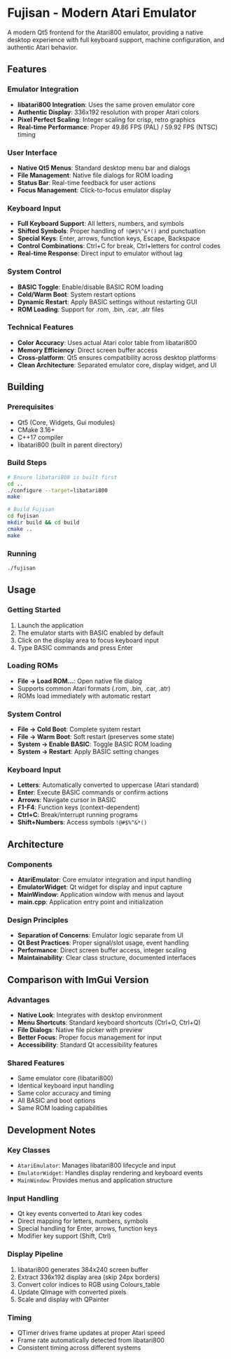# Fujisan - Modern Atari Emulator

A modern Qt5 frontend for the Atari800 emulator, providing a native desktop experience with full keyboard support, machine configuration, and authentic Atari behavior.

## Features

### Emulator Integration
- **libatari800 Integration**: Uses the same proven emulator core
- **Authentic Display**: 336x192 resolution with proper Atari colors
- **Pixel Perfect Scaling**: Integer scaling for crisp, retro graphics
- **Real-time Performance**: Proper 49.86 FPS (PAL) / 59.92 FPS (NTSC) timing

### User Interface
- **Native Qt5 Menus**: Standard desktop menu bar and dialogs
- **File Management**: Native file dialogs for ROM loading
- **Status Bar**: Real-time feedback for user actions
- **Focus Management**: Click-to-focus emulator display

### Keyboard Input
- **Full Keyboard Support**: All letters, numbers, and symbols
- **Shifted Symbols**: Proper handling of `!@#$%^&*()` and punctuation
- **Special Keys**: Enter, arrows, function keys, Escape, Backspace
- **Control Combinations**: Ctrl+C for break, Ctrl+letters for control codes
- **Real-time Response**: Direct input to emulator without lag

### System Control
- **BASIC Toggle**: Enable/disable BASIC ROM loading
- **Cold/Warm Boot**: System restart options
- **Dynamic Restart**: Apply BASIC settings without restarting GUI
- **ROM Loading**: Support for .rom, .bin, .car, .atr files

### Technical Features
- **Color Accuracy**: Uses actual Atari color table from libatari800
- **Memory Efficiency**: Direct screen buffer access
- **Cross-platform**: Qt5 ensures compatibility across desktop platforms
- **Clean Architecture**: Separated emulator core, display widget, and UI

## Building

### Prerequisites
- Qt5 (Core, Widgets, Gui modules)
- CMake 3.16+
- C++17 compiler
- libatari800 (built in parent directory)

### Build Steps
```bash
# Ensure libatari800 is built first
cd ..
./configure --target=libatari800
make

# Build Fujisan
cd fujisan
mkdir build && cd build
cmake ..
make
```

### Running
```bash
./fujisan
```

## Usage

### Getting Started
1. Launch the application
2. The emulator starts with BASIC enabled by default
3. Click on the display area to focus keyboard input
4. Type BASIC commands and press Enter

### Loading ROMs
- **File → Load ROM...**: Open native file dialog
- Supports common Atari formats (.rom, .bin, .car, .atr)
- ROMs load immediately with automatic restart

### System Control
- **File → Cold Boot**: Complete system restart
- **File → Warm Boot**: Soft restart (preserves some state)
- **System → Enable BASIC**: Toggle BASIC ROM loading
- **System → Restart**: Apply BASIC setting changes

### Keyboard Input
- **Letters**: Automatically converted to uppercase (Atari standard)
- **Enter**: Execute BASIC commands or confirm actions
- **Arrows**: Navigate cursor in BASIC
- **F1-F4**: Function keys (context-dependent)
- **Ctrl+C**: Break/interrupt running programs
- **Shift+Numbers**: Access symbols `!@#$%^&*()`

## Architecture

### Components
- **AtariEmulator**: Core emulator integration and input handling
- **EmulatorWidget**: Qt widget for display and input capture
- **MainWindow**: Application window with menus and layout
- **main.cpp**: Application entry point and initialization

### Design Principles
- **Separation of Concerns**: Emulator logic separate from UI
- **Qt Best Practices**: Proper signal/slot usage, event handling
- **Performance**: Direct screen buffer access, integer scaling
- **Maintainability**: Clear class structure, documented interfaces

## Comparison with ImGui Version

### Advantages
- **Native Look**: Integrates with desktop environment
- **Menu Shortcuts**: Standard keyboard shortcuts (Ctrl+O, Ctrl+Q)
- **File Dialogs**: Native file picker with preview
- **Better Focus**: Proper focus management for input
- **Accessibility**: Standard Qt accessibility features

### Shared Features
- Same emulator core (libatari800)
- Identical keyboard input handling
- Same color accuracy and timing
- All BASIC and boot options
- Same ROM loading capabilities

## Development Notes

### Key Classes
- `AtariEmulator`: Manages libatari800 lifecycle and input
- `EmulatorWidget`: Handles display rendering and keyboard events
- `MainWindow`: Provides menus and application structure

### Input Handling
- Qt key events converted to Atari key codes
- Direct mapping for letters, numbers, symbols
- Special handling for Enter, arrows, function keys
- Modifier key support (Shift, Ctrl)

### Display Pipeline
1. libatari800 generates 384x240 screen buffer
2. Extract 336x192 display area (skip 24px borders)
3. Convert color indices to RGB using Colours_table
4. Update QImage with converted pixels
5. Scale and display with QPainter

### Timing
- QTimer drives frame updates at proper Atari speed
- Frame rate automatically detected from libatari800
- Consistent timing across different systems